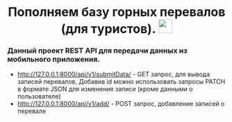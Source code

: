 <h1 align="center"> Пополняем базу горных перевалов (для туристов).
<img src="https://github.com/blackcater/blackcater/raw/main/images/Hi.gif" height="32"/></h1></h1></h1>

<h3>Данный проект REST API для передачи данных из мобильного приложения.</h3>
<ul>
<li>
<a href="http://127.0.0.1:8000/api/v1/submitData/"> http://127.0.0.1:8000/api/v1/submitData/</a> - GET запрос, для вывода записей перевалов, 
Добавив id можно использовать запросы PATCH в формате JSON для изменения записи (кроме данными о пользователе)
</li>
<li>
<a href="http://127.0.0.1:8000/api/v1/add/">http://127.0.0.1:8000/api/v1/add/</a> - POST запрос, добавление записей о перевале
</li>
</ul>
